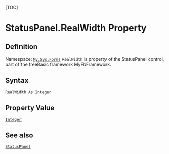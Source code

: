 [TOC]
# StatusPanel.RealWidth Property

## Definition
Namespace: [`My.Sys.Forms`](My.Sys.Forms.md)
`RealWidth` is property of the StatusPanel control, part of the freeBasic framework MyFbFramework.
## Syntax
```freeBasic
RealWidth As Integer
```
## Property Value
[`Integer`]("https://www.freebasic.net/wiki/KeyPgInteger")
## See also
[`StatusPanel`](StatusPanel.md)
